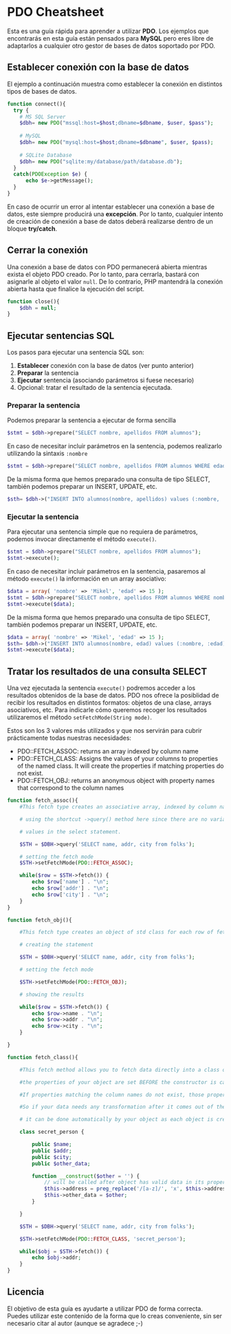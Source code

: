 # PDO Cheatsheet

Esta es una guía rápida para aprender a utilizar   **PDO**. Los ejemplos que encontrarás en esta guía están pensados para   **MySQL** pero eres libre de adaptarlos a cualquier otro gestor de bases de datos soportado por PDO.

## Establecer conexión con la base de datos
El ejemplo a continuación muestra como establecer la conexión en distintos tipos de bases de datos.

```php
function connect(){
  try {
    # MS SQL Server
    $dbh= new PDO("mssql:host=$host;dbname=$dbname, $user, $pass");
   
    # MySQL
    $dbh= new PDO("mysql:host=$host;dbname=$dbname", $user, $pass);
   
    # SQLite Database
    $dbh= new PDO("sqlite:my/database/path/database.db");
  }
  catch(PDOException $e) {
      echo $e->getMessage();
  }
}
```

En caso de ocurrir un error al intentar establecer una conexión a base de datos, este siempre producirá una **excepción**. Por lo tanto, cualquier intento de creación de conexión a base de datos deberá realizarse dentro de un bloque **try/catch**.

## Cerrar la conexión
Una conexión a base de datos con PDO permanecerá abierta mientras exista el objeto PDO creado. Por lo tanto, para cerrarla, bastará con asignarle al objeto el valor `null`. De lo contrario, PHP mantendrá la conexión abierta hasta que finalice la ejecución del script.
```php
function close(){
    $dbh = null;
}
```

## Ejecutar sentencias SQL
Los pasos para ejecutar una sentencia SQL son:

 1. **Establecer** conexión con la base de datos (ver punto anterior)
 2. **Preparar** la sentencia
 3. **Ejecutar** sentencia (asociando parámetros si fuese necesario)
 4. Opcional: tratar el resultado de la sentencia ejecutada.

### Preparar la sentencia
Podemos preparar la sentencia a ejecutar de forma sencilla 
```php
$stmt = $dbh->prepare("SELECT nombre, apellidos FROM alumnos");
```
En caso de necesitar incluir parámetros en la sentencia, podemos realizarlo utilizando la sintaxis `:nombre`

```php
$stmt = $dbh->prepare("SELECT nombre, apellidos FROM alumnos WHERE edad > :edad");
```

De la misma forma que hemos preparado una consulta de tipo SELECT, también podemos preparar un INSERT, UPDATE, etc.

```php
$sth= $dbh->("INSERT INTO alumnos(nombre, apellidos) values (:nombre, :apellidos)");
```

### Ejecutar la sentencia
Para ejecutar una sentencia simple que no requiera de parámetros, podemos invocar directamente el método `execute()`. 
```php
$stmt = $dbh->prepare("SELECT nombre, apellidos FROM alumnos");
$stmt->execute();
```
En caso de necesitar incluir parámetros en la sentencia, pasaremos al método `execute()` la información en un array asociativo:

```php
$data = array( 'nombre' => 'Mikel', 'edad' => 15 );
$stmt = $dbh->prepare("SELECT nombre, apellidos FROM alumnos WHERE nombre = :nombre AND edad = :edad");
$stmt->execute($data);
```
De la misma forma que hemos preparado una consulta de tipo SELECT, también podemos preparar un INSERT, UPDATE, etc.

```php
$data = array( 'nombre' => 'Mikel', 'edad' => 15 );
$sth= $dbh->("INSERT INTO alumnos(nombre, edad) values (:nombre, :edad)");
$stmt->execute($data);
```

## Tratar los resultados de una consulta SELECT

Una vez ejecutada la sentencia `execute()` podremos acceder a los resultados obtenidos de la base de datos. PDO nos ofrece la posiblidad de recibir los resultados en distintos formatos: objetos de una clase, arrays asociativos, etc. Para indicarle cómo queremos recoger los resultados utilizaremos el método `setFetchMode(String mode)`. 

Estos son los 3 valores más utilizados y que nos servirán para cubrir prácticamente todas nuestras necesidades:

 - PDO::FETCH_ASSOC: returns an array indexed by column name
 - PDO::FETCH_CLASS: Assigns the values of your columns to properties of the named class. It will create the properties if matching properties do not exist.
 - PDO::FETCH_OBJ: returns an anonymous object with property names that correspond to the column names

```php
function fetch_assoc(){
	#This fetch type creates an associative array, indexed by column name.

	# using the shortcut ->query() method here since there are no variable

	# values in the select statement.

	$STH = $DBH->query('SELECT name, addr, city from folks');

	# setting the fetch mode
	$STH->setFetchMode(PDO::FETCH_ASSOC);

	while($row = $STH->fetch()) {
		echo $row['name'] . "\n";
		echo $row['addr'] . "\n";
		echo $row['city'] . "\n";
	}
}

function fetch_obj(){

	#This fetch type creates an object of std class for each row of fetched data.

	# creating the statement

	$STH = $DBH->query('SELECT name, addr, city from folks');

	# setting the fetch mode

	$STH->setFetchMode(PDO::FETCH_OBJ);

	# showing the results

	while($row = $STH->fetch()) {
		echo $row->name . "\n";
		echo $row->addr . "\n";
		echo $row->city . "\n";
	}

}

function fetch_class(){

	#This fetch method allows you to fetch data directly into a class of your choosing.

	#the properties of your object are set BEFORE the constructor is called.

	#If properties matching the column names do not exist, those properties will be created (as public) for you.

	#So if your data needs any transformation after it comes out of the database,

	# it can be done automatically by your object as each object is created. (via __consruct() method )

	class secret_person {

		public $name;
		public $addr;
		public $city;
		public $other_data;

		function __construct($other = '') {
			// will be called after object has valid data in its properties
			$this->address = preg_replace('/[a-z]/', 'x', $this->address);
			$this->other_data = $other;
		}

	}

	$STH = $DBH->query('SELECT name, addr, city from folks');

	$STH->setFetchMode(PDO::FETCH_CLASS, 'secret_person');

	while($obj = $STH->fetch()) {
		echo $obj->addr;
	}
}

```

## Licencia

El objetivo de esta guía es ayudarte a utilizar PDO de forma correcta. Puedes utilizar este contenido de la forma que lo creas conveniente, sin ser necesario citar al autor (aunque se agradece ;-)



